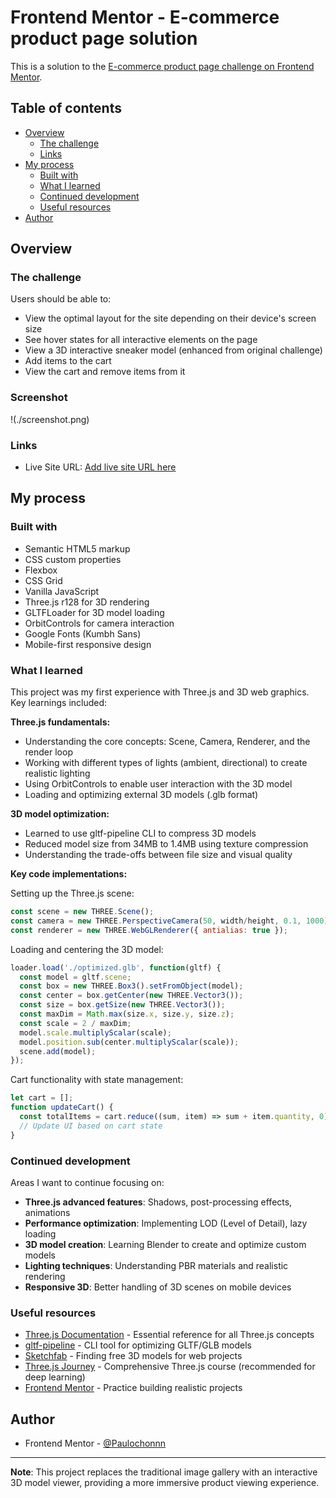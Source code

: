 # Frontend Mentor - E-commerce product page solution

This is a solution to the [E-commerce product page challenge on Frontend Mentor](https://www.frontendmentor.io/challenges/ecommerce-product-page-UPsZ9MJp6). 

## Table of contents

- [Overview](#overview)
  - [The challenge](#the-challenge)
  - [Links](#links)
- [My process](#my-process)
  - [Built with](#built-with)
  - [What I learned](#what-i-learned)
  - [Continued development](#continued-development)
  - [Useful resources](#useful-resources)
- [Author](#author)

## Overview

### The challenge

Users should be able to:

- View the optimal layout for the site depending on their device's screen size
- See hover states for all interactive elements on the page
- View a 3D interactive sneaker model (enhanced from original challenge)
- Add items to the cart
- View the cart and remove items from it
### Screenshot

!(./screenshot.png)
### Links

- Live Site URL: [Add live site URL here](https://e-commerce-product-page-3d.netlify.app)


## My process

### Built with

- Semantic HTML5 markup
- CSS custom properties
- Flexbox
- CSS Grid
- Vanilla JavaScript
- Three.js r128 for 3D rendering
- GLTFLoader for 3D model loading
- OrbitControls for camera interaction
- Google Fonts (Kumbh Sans)
- Mobile-first responsive design

### What I learned

This project was my first experience with Three.js and 3D web graphics. Key learnings included:

**Three.js fundamentals:**
- Understanding the core concepts: Scene, Camera, Renderer, and the render loop
- Working with different types of lights (ambient, directional) to create realistic lighting
- Using OrbitControls to enable user interaction with the 3D model
- Loading and optimizing external 3D models (.glb format)

**3D model optimization:**
- Learned to use gltf-pipeline CLI to compress 3D models
- Reduced model size from 34MB to 1.4MB using texture compression
- Understanding the trade-offs between file size and visual quality

**Key code implementations:**

Setting up the Three.js scene:
```javascript
const scene = new THREE.Scene();
const camera = new THREE.PerspectiveCamera(50, width/height, 0.1, 1000);
const renderer = new THREE.WebGLRenderer({ antialias: true });
```

Loading and centering the 3D model:
```javascript
loader.load('./optimized.glb', function(gltf) {
  const model = gltf.scene;
  const box = new THREE.Box3().setFromObject(model);
  const center = box.getCenter(new THREE.Vector3());
  const size = box.getSize(new THREE.Vector3());
  const maxDim = Math.max(size.x, size.y, size.z);
  const scale = 2 / maxDim;
  model.scale.multiplyScalar(scale);
  model.position.sub(center.multiplyScalar(scale));
  scene.add(model);
});
```

Cart functionality with state management:
```javascript
let cart = [];
function updateCart() {
  const totalItems = cart.reduce((sum, item) => sum + item.quantity, 0);
  // Update UI based on cart state
}
```

### Continued development

Areas I want to continue focusing on:

- **Three.js advanced features**: Shadows, post-processing effects, animations
- **Performance optimization**: Implementing LOD (Level of Detail), lazy loading
- **3D model creation**: Learning Blender to create and optimize custom models
- **Lighting techniques**: Understanding PBR materials and realistic rendering
- **Responsive 3D**: Better handling of 3D scenes on mobile devices

### Useful resources

- [Three.js Documentation](https://threejs.org/docs/) - Essential reference for all Three.js concepts
- [gltf-pipeline](https://github.com/CesiumGS/gltf-pipeline) - CLI tool for optimizing GLTF/GLB models
- [Sketchfab](https://sketchfab.com/) - Finding free 3D models for web projects
- [Three.js Journey](https://threejs-journey.com/) - Comprehensive Three.js course (recommended for deep learning)
- [Frontend Mentor](https://www.frontendmentor.io) - Practice building realistic projects

## Author

- Frontend Mentor - [@Paulochonnn](https://www.frontendmentor.io/profile/Paulochonnn)

---

**Note**: This project replaces the traditional image gallery with an interactive 3D model viewer, providing a more immersive product viewing experience.